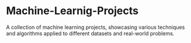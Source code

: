 # Machine-Learnig-Projects
A collection of machine learning projects, showcasing various techniques and algorithms applied to different datasets and real-world problems.
